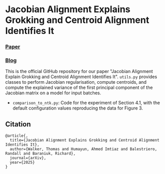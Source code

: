 # Jacobian Alignment Explains Grokking and Centroid Alignment Identifies It

### [Paper]()
### [Blog](https://thomaswalker1.github.io/blog/centroid_alignment_grokking.html)

This is the official GitHub repository for our paper "Jacobian Alignment Explain Grokking and Centroid Alignment Identifies It". `utils.py` provides classes to perform Jacobian regularisation, compute centroids, and compute the explained variance of the first principal component of the Jacobian matrix on a model for input batches.

- `comparison_to_ntk.py`: Code for the experiment of Section 4.1, with the default configuration values reproducing the data for Figure 3.

## Citation

    @article{,
      title={Jacobian Alignment Explains Grokking and Centroid Alignment Identifies It},
      author={Walker, Thomas and Humayun, Ahmed Imtiaz and Balestriero, Randall and Baraniuk, Richard},
      journal={arXiv},
      year={2025}
    }